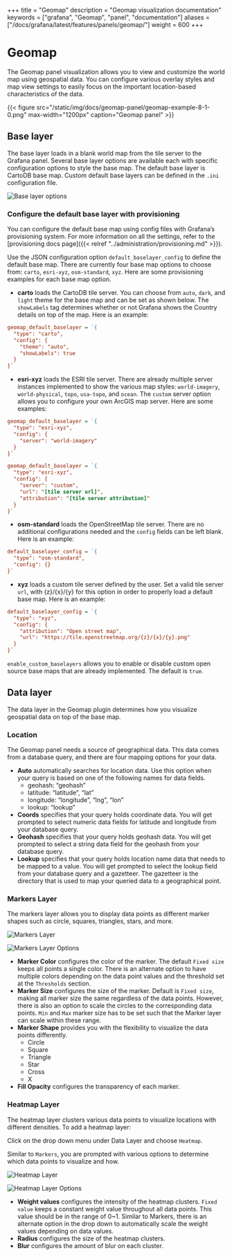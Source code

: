 +++
title = "Geomap"
description = "Geomap visualization documentation"
keywords = ["grafana", "Geomap", "panel", "documentation"]
aliases =["/docs/grafana/latest/features/panels/geomap/"]
weight = 600
+++

# Geomap

The Geomap panel visualization allows you to view and customize the world map using geospatial data. You can configure various overlay styles and map view settings to easily focus on the important location-based characteristics of the data.

{{< figure src="/static/img/docs/geomap-panel/geomap-example-8-1-0.png" max-width="1200px" caption="Geomap panel" >}}

## Base layer

The base layer loads in a blank world map from the tile server to the Grafana panel. Several base layer options are available each with specific configuration options to style the base map. The default base layer is CartoDB base map. Custom default base layers can be defined in the `.ini` configuration file.

![Base layer options](/static/img/docs/geomap-panel/geomap-baselayer-8-1-0.png)

### Configure the default base layer with provisioning

You can configure the default base map using config files with Grafana’s provisioning system. For more information on all the settings, refer to the [provisioning docs page]({{< relref "../administration/provisioning.md" >}}).

Use the JSON configuration option `default_baselayer_config` to define the default base map. There are currently four base map options to choose from: `carto`, `esri-xyz`, `osm-standard`, `xyz`. Here are some provisioning examples for each base map option.

- **carto** loads the CartoDB tile server. You can choose from `auto`, `dark`, and `light` theme for the base map and can be set as shown below.  The `showLabels` tag determines whether or not Grafana shows the Country details on top of the map. Here is an example:

```ini
geomap_default_baselayer = `{
  "type": "carto",
  "config": {
    "theme": "auto",
    "showLabels": true
  }
}`
```

- **esri-xyz** loads the ESRI tile server. There are already multiple server instances implemented to show the various map styles: `world-imagery`, `world-physical`, `topo`, `usa-topo`, and `ocean`. The `custom` server option allows you to configure your own ArcGIS map server. Here are some examples:

```ini
geomap_default_baselayer = `{
  "type": "esri-xyz",
  "config": {
    "server": "world-imagery"
  }
}`
```

```ini
geomap_default_baselayer = `{   
  "type": "esri-xyz",
  "config": {
    "server": "custom",
    "url": "[tile server url]",
    "attribution": "[tile server attribution]"
  }
}`
```

- **osm-standard** loads the OpenStreetMap tile server. There are no additional configurations needed and the `config` fields can be left blank. Here is an example:

```ini
default_baselayer_config = `{
  "type": "osm-standard",
  "config": {}
}`
```

- **xyz** loads a custom tile server defined by the user.  Set a valid tile server `url`, with {z}/{x}/{y} for this option in order to properly load a default base map. Here is an example:

```ini
default_baselayer_config = `{
  "type": "xyz",
  "config": {
    "attribution": "Open street map",
    "url": "https://tile.openstreetmap.org/{z}/{x}/{y}.png"
  }
}`
```

`enable_custom_baselayers` allows you to enable or disable custom open source base maps that are already implemented. The default is `true`.

## Data layer

The data layer in the Geomap plugin determines how you visualize geospatial data on top of the base map.

### Location
The Geomap panel needs a source of geographical data. This data comes from a database query, and there are four mapping options for your data.

- **Auto** automatically searches for location data. Use this option when your query is based on one of the following names for data fields.
  - geohash: “geohash”
  - latitude: “latitude”, “lat”
  - longitude: “longitude”, “lng”, “lon”
  - lookup: “lookup”
- **Coords** specifies that your query holds coordinate data. You will get prompted to select numeric data fields for latitude and longitude from your database query.
- **Geohash** specifies that your query holds geohash data. You will get prompted to select a string data field for the geohash from your database query.
- **Lookup** specifies that your query holds location name data that needs to be mapped to a value. You will get prompted to select the lookup field from your database query and a gazetteer. The gazetteer is the directory that is used to map your queried data to a geographical point.

### Markers Layer

The markers layer allows you to display data points as different marker shapes such as circle, squares, triangles, stars, and more.

![Markers Layer](/static/img/docs/geomap-panel/geomap-markers-8-1-0.png)

![Markers Layer Options](/static/img/docs/geomap-panel/geomap-markers-options-8-1-0.png)

- **Marker Color** configures the color of the marker. The default `Fixed size` keeps all points a single color. There is an alternate option to have multiple colors depending on the data point values and the threshold set at the `Thresholds` section.
- **Marker Size** configures the size of the marker. Default is `Fixed size`, making all marker size the same regardless of the data points. However, there is also an option to scale the circles to the corresponding data points. `Min` and `Max` marker size has to be set such that the Marker layer can scale within these range.
- **Marker Shape** provides you with the flexibility to visualize the data points differently. 
  - Circle
  - Square
  - Triangle
  - Star
  - Cross
  - X
- **Fill Opacity** configures the transparency of each marker.

### Heatmap Layer

The heatmap layer clusters various data points to visualize locations with different densities. 
To add a heatmap layer:

Click on the drop down menu under Data Layer and choose `Heatmap`.

Similar to `Markers`, you are prompted with various options to determine which data points to visualize and how.

![Heatmap Layer](/static/img/docs/geomap-panel/geomap-heatmap-8-1-0.png)

![Heatmap Layer Options](/static/img/docs/geomap-panel/geomap-heatmap-options-8-1-0.png)

- **Weight values** configures the intensity of the heatmap clusters. `Fixed value` keeps a constant weight value throughout all data points. This value should be in the range of 0~1. Similar to Markers, there is an alternate option in the drop down to automatically scale the weight values depending on data values.
- **Radius** configures the size of the heatmap clusters.
- **Blur** configures the amount of blur on each cluster.